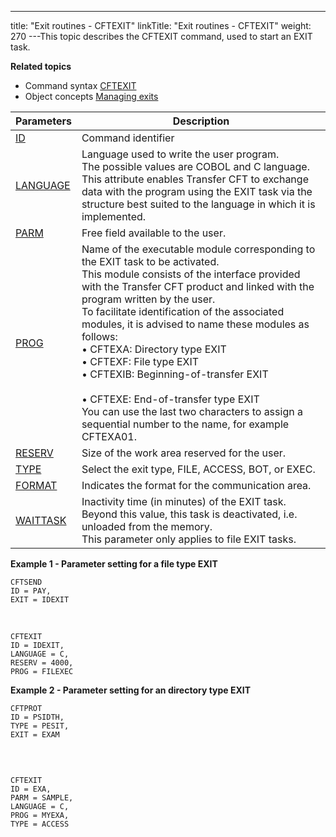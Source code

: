 ---
title: "Exit routines - CFTEXIT"
linkTitle: "Exit routines - CFTEXIT"
weight: 270
---<span id="Activating_an_exit_command_line"></span>This topic describes the
CFTEXIT command, used to start an EXIT task.

********Related
topics********

- Command syntax
    [CFTEXIT](../../../command_summary#CFTEXIT)
- Object concepts
    [Managing exits](../../../../app_integration_intro/managing_exits)


| Parameters  | Description  |
| --- | --- |
| [ID](../../../command_summary/parameter_intro/id) | Command identifier |
| [LANGUAGE](../../../command_summary/parameter_intro/language) | Language used to write the user program.<br/> The possible values are COBOL and C language.<br/> This attribute enables Transfer CFT to exchange data with the program using the EXIT task via the structure best suited to the language in which it is implemented. |
| [PARM](../../../command_summary/parameter_intro/parm)  | Free field available to the user. |
| [PROG](../../../command_summary/parameter_intro/prog) | Name of the executable module corresponding to the EXIT task to be activated.<br/> This module consists of the interface provided with the Transfer CFT product and linked with the program written by the user.<br/> To facilitate identification of the associated modules, it is advised to name these modules as follows:<br/> • CFTEXA: Directory type EXIT<br/> • CFTEXF: File type EXIT<br/> • CFTEXIB: Beginning-of-transfer EXIT<br/><br/> • CFTEXE: End-of-transfer type EXIT<br/> You can use the last two characters to assign a sequential number to the name, for example CFTEXA01. |
| [RESERV](../../../command_summary/parameter_intro/reserv) | Size of the work area reserved for the user. |
| [TYPE](../../../command_summary/parameter_intro/type) | Select the exit type, FILE, ACCESS, BOT, or EXEC. |
| [FORMAT](../../../command_summary/parameter_intro/format) | Indicates the format for the communication area. |
| [WAITTASK](../../../command_summary/parameter_intro/waittask) | Inactivity time (in minutes) of the EXIT task. Beyond this value, this task is deactivated, i.e. unloaded from the memory.<br/> This parameter only applies to file EXIT tasks. |


****Example 1 - Parameter setting for a file
type EXIT****

```
CFTSEND
ID = PAY,
EXIT = IDEXIT
```

 

```
CFTEXIT
ID = IDEXIT,
LANGUAGE = C,
RESERV = 4000,
PROG = FILEXEC
```

****Example 2 - Parameter setting for an directory
type EXIT****

```
CFTPROT
ID = PSIDTH,
TYPE = PESIT,
EXIT = EXAM
 
```

 

```
CFTEXIT
ID = EXA,
PARM = SAMPLE,
LANGUAGE = C,
PROG = MYEXA,
TYPE = ACCESS
```
